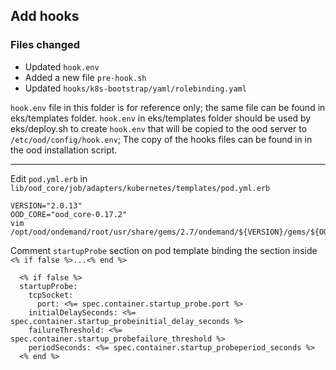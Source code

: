 ## Add hooks

### Files changed 
- Updated `hook.env`
- Added a new file `pre-hook.sh`
- Updated `hooks/k8s-bootstrap/yaml/rolebinding.yaml`

`hook.env` file in this folder is for reference only; the same file can be found in eks/templates folder.
`hook.env` in  eks/templates folder should be used by eks/deploy.sh to create `hook.env` that will be copied to 
the ood server to `/etc/ood/config/hook.env`; 
The copy of the hooks files can be found in in the ood installation script.


---

Edit `pod.yml.erb` in `lib/ood_core/job/adapters/kubernetes/templates/pod.yml.erb`

```
VERSION="2.0.13"
OOD_CORE="ood_core-0.17.2"
vim  /opt/ood/ondemand/root/usr/share/gems/2.7/ondemand/${VERSION}/gems/${OOD_CORE}/lib/ood_core/job/adapters/kubernetes/templates/pod.yml.erb
```
 
Comment `startupProbe` section on pod template binding the section inside `<% if false %>...<% end %>`

```
  <% if false %>
  startupProbe:
    tcpSocket:
      port: <%= spec.container.startup_probe.port %>
    initialDelaySeconds: <%= spec.container.startup_probeinitial_delay_seconds %>
    failureThreshold: <%= spec.container.startup_probefailure_threshold %>
    periodSeconds: <%= spec.container.startup_probeperiod_seconds %>
  <% end %>
```
